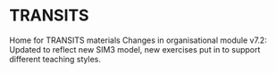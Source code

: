 # TRANSITS
Home for TRANSITS materials
Changes in organisational module v7.2: Updated to reflect new SIM3 model, new exercises put in to support different teaching styles.
